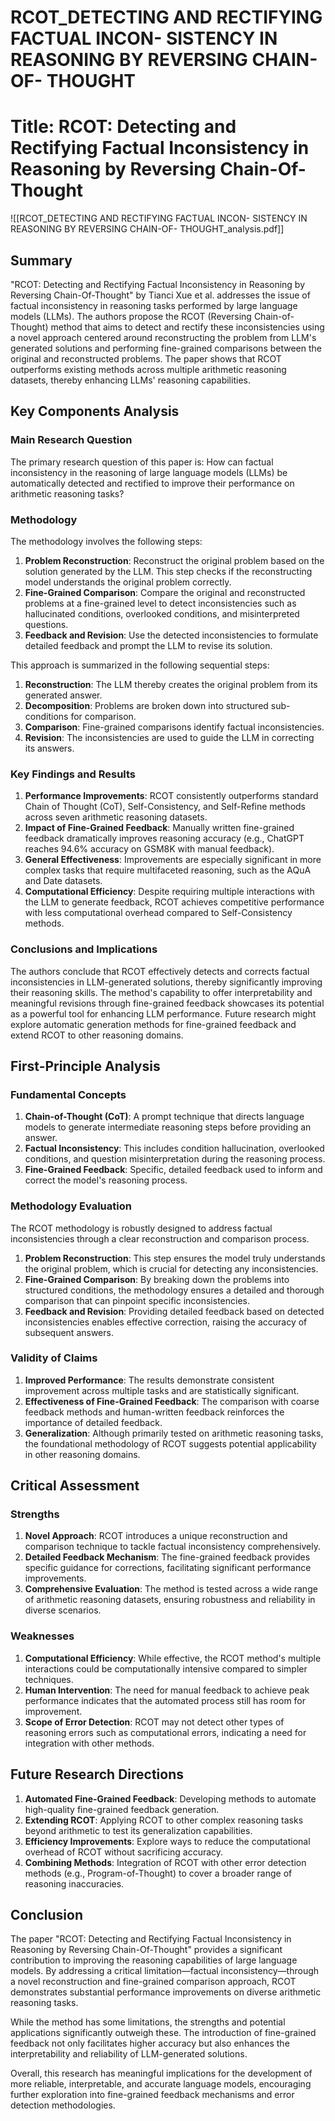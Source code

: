 # RCOT_DETECTING AND RECTIFYING FACTUAL INCON- SISTENCY IN REASONING BY REVERSING CHAIN-OF- THOUGHT

# Title: RCOT: Detecting and Rectifying Factual Inconsistency in Reasoning by Reversing Chain-Of-Thought
![[RCOT_DETECTING AND RECTIFYING FACTUAL INCON- SISTENCY IN REASONING BY REVERSING CHAIN-OF- THOUGHT_analysis.pdf]]

## Summary
"RCOT: Detecting and Rectifying Factual Inconsistency in Reasoning by Reversing Chain-Of-Thought" by Tianci Xue et al. addresses the issue of factual inconsistency in reasoning tasks performed by large language models (LLMs). The authors propose the RCOT (Reversing Chain-of-Thought) method that aims to detect and rectify these inconsistencies using a novel approach centered around reconstructing the problem from LLM's generated solutions and performing fine-grained comparisons between the original and reconstructed problems. The paper shows that RCOT outperforms existing methods across multiple arithmetic reasoning datasets, thereby enhancing LLMs' reasoning capabilities.

## Key Components Analysis

### Main Research Question
The primary research question of this paper is: How can factual inconsistency in the reasoning of large language models (LLMs) be automatically detected and rectified to improve their performance on arithmetic reasoning tasks?

### Methodology

The methodology involves the following steps:
1. **Problem Reconstruction**: Reconstruct the original problem based on the solution generated by the LLM. This step checks if the reconstructing model understands the original problem correctly.
2. **Fine-Grained Comparison**: Compare the original and reconstructed problems at a fine-grained level to detect inconsistencies such as hallucinated conditions, overlooked conditions, and misinterpreted questions.
3. **Feedback and Revision**: Use the detected inconsistencies to formulate detailed feedback and prompt the LLM to revise its solution.

This approach is summarized in the following sequential steps:
1. **Reconstruction**: The LLM thereby creates the original problem from its generated answer.
2. **Decomposition**: Problems are broken down into structured sub-conditions for comparison.
3. **Comparison**: Fine-grained comparisons identify factual inconsistencies.
4. **Revision**: The inconsistencies are used to guide the LLM in correcting its answers.

### Key Findings and Results

1. **Performance Improvements**: RCOT consistently outperforms standard Chain of Thought (CoT), Self-Consistency, and Self-Refine methods across seven arithmetic reasoning datasets.
2. **Impact of Fine-Grained Feedback**: Manually written fine-grained feedback dramatically improves reasoning accuracy (e.g., ChatGPT reaches 94.6% accuracy on GSM8K with manual feedback). 
3. **General Effectiveness**: Improvements are especially significant in more complex tasks that require multifaceted reasoning, such as the AQuA and Date datasets.
4. **Computational Efficiency**: Despite requiring multiple interactions with the LLM to generate feedback, RCOT achieves competitive performance with less computational overhead compared to Self-Consistency methods.

### Conclusions and Implications

The authors conclude that RCOT effectively detects and corrects factual inconsistencies in LLM-generated solutions, thereby significantly improving their reasoning skills. The method's capability to offer interpretability and meaningful revisions through fine-grained feedback showcases its potential as a powerful tool for enhancing LLM performance. Future research might explore automatic generation methods for fine-grained feedback and extend RCOT to other reasoning domains.

## First-Principle Analysis

### Fundamental Concepts

1. **Chain-of-Thought (CoT)**: A prompt technique that directs language models to generate intermediate reasoning steps before providing an answer.
2. **Factual Inconsistency**: This includes condition hallucination, overlooked conditions, and question misinterpretation during the reasoning process.
3. **Fine-Grained Feedback**: Specific, detailed feedback used to inform and correct the model's reasoning process.

### Methodology Evaluation

The RCOT methodology is robustly designed to address factual inconsistencies through a clear reconstruction and comparison process.

1. **Problem Reconstruction**: This step ensures the model truly understands the original problem, which is crucial for detecting any inconsistencies.
2. **Fine-Grained Comparison**: By breaking down the problems into structured conditions, the methodology ensures a detailed and thorough comparison that can pinpoint specific inconsistencies.
3. **Feedback and Revision**: Providing detailed feedback based on detected inconsistencies enables effective correction, raising the accuracy of subsequent answers.

### Validity of Claims

1. **Improved Performance**: The results demonstrate consistent improvement across multiple tasks and are statistically significant.
2. **Effectiveness of Fine-Grained Feedback**: The comparison with coarse feedback methods and human-written feedback reinforces the importance of detailed feedback.
3. **Generalization**: Although primarily tested on arithmetic reasoning tasks, the foundational methodology of RCOT suggests potential applicability in other reasoning domains.

## Critical Assessment

### Strengths

1. **Novel Approach**: RCOT introduces a unique reconstruction and comparison technique to tackle factual inconsistency comprehensively.
2. **Detailed Feedback Mechanism**: The fine-grained feedback provides specific guidance for corrections, facilitating significant performance improvements.
3. **Comprehensive Evaluation**: The method is tested across a wide range of arithmetic reasoning datasets, ensuring robustness and reliability in diverse scenarios.

### Weaknesses

1. **Computational Efficiency**: While effective, the RCOT method's multiple interactions could be computationally intensive compared to simpler techniques.
2. **Human Intervention**: The need for manual feedback to achieve peak performance indicates that the automated process still has room for improvement.
3. **Scope of Error Detection**: RCOT may not detect other types of reasoning errors such as computational errors, indicating a need for integration with other methods.

## Future Research Directions

1. **Automated Fine-Grained Feedback**: Developing methods to automate high-quality fine-grained feedback generation.
2. **Extending RCOT**: Applying RCOT to other complex reasoning tasks beyond arithmetic to test its generalization capabilities.
3. **Efficiency Improvements**: Explore ways to reduce the computational overhead of RCOT without sacrificing accuracy.
4. **Combining Methods**: Integration of RCOT with other error detection methods (e.g., Program-of-Thought) to cover a broader range of reasoning inaccuracies.

## Conclusion

The paper "RCOT: Detecting and Rectifying Factual Inconsistency in Reasoning by Reversing Chain-Of-Thought" provides a significant contribution to improving the reasoning capabilities of large language models. By addressing a critical limitation—factual inconsistency—through a novel reconstruction and fine-grained comparison approach, RCOT demonstrates substantial performance improvements on diverse arithmetic reasoning tasks.

While the method has some limitations, the strengths and potential applications significantly outweigh these. The introduction of fine-grained feedback not only facilitates higher accuracy but also enhances the interpretability and reliability of LLM-generated solutions.

Overall, this research has meaningful implications for the development of more reliable, interpretable, and accurate language models, encouraging further exploration into fine-grained feedback mechanisms and error detection methodologies.